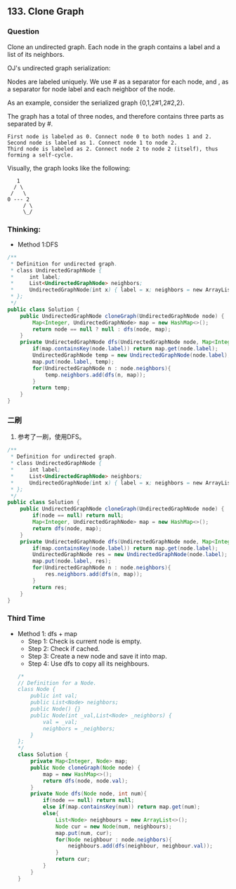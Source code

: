 ## 133. Clone Graph

### Question
 Clone an undirected graph. Each node in the graph contains a label and a list of its neighbors.

OJ's undirected graph serialization:

Nodes are labeled uniquely.
We use # as a separator for each node, and , as a separator for node label and each neighbor of the node.

As an example, consider the serialized graph {0,1,2#1,2#2,2}.

The graph has a total of three nodes, and therefore contains three parts as separated by #.

    First node is labeled as 0. Connect node 0 to both nodes 1 and 2.
    Second node is labeled as 1. Connect node 1 to node 2.
    Third node is labeled as 2. Connect node 2 to node 2 (itself), thus forming a self-cycle.

Visually, the graph looks like the following:

       1
      / \
     /   \
    0 --- 2
         / \
         \_/


### Thinking:
* Method 1:DFS

```Java
/**
 * Definition for undirected graph.
 * class UndirectedGraphNode {
 *     int label;
 *     List<UndirectedGraphNode> neighbors;
 *     UndirectedGraphNode(int x) { label = x; neighbors = new ArrayList<UndirectedGraphNode>(); }
 * };
 */
public class Solution {
    public UndirectedGraphNode cloneGraph(UndirectedGraphNode node) {
        Map<Integer, UndirectedGraphNode> map = new HashMap<>();
        return node == null ? null : dfs(node, map);
    }
    private UndirectedGraphNode dfs(UndirectedGraphNode node, Map<Integer, UndirectedGraphNode> map){
        if(map.containsKey(node.label)) return map.get(node.label);
        UndirectedGraphNode temp = new UndirectedGraphNode(node.label);
        map.put(node.label, temp);
        for(UndirectedGraphNode n : node.neighbors){
            temp.neighbors.add(dfs(n, map));
        }
        return temp;
    }
}
```

### 二刷
1. 参考了一刷，使用DFS。
```Java
/**
 * Definition for undirected graph.
 * class UndirectedGraphNode {
 *     int label;
 *     List<UndirectedGraphNode> neighbors;
 *     UndirectedGraphNode(int x) { label = x; neighbors = new ArrayList<UndirectedGraphNode>(); }
 * };
 */
public class Solution {
    public UndirectedGraphNode cloneGraph(UndirectedGraphNode node) {
        if(node == null) return null;
        Map<Integer, UndirectedGraphNode> map = new HashMap<>();
        return dfs(node, map);
    }
    private UndirectedGraphNode dfs(UndirectedGraphNode node, Map<Integer, UndirectedGraphNode> map){
        if(map.containsKey(node.label)) return map.get(node.label);
        UndirectedGraphNode res = new UndirectedGraphNode(node.label);
        map.put(node.label, res);
        for(UndirectedGraphNode n : node.neighbors){
            res.neighbors.add(dfs(n, map));
        }
        return res;
    }
}
```

### Third Time
* Method 1: dfs + map
  * Step 1: Check is current node is empty.
  * Step 2: Check if cached.
  * Step 3: Create a new node and save it into map.
  * Step 4: Use dfs to copy all its neighbours.
  ```Java
  /*
  // Definition for a Node.
  class Node {
      public int val;
      public List<Node> neighbors;
      public Node() {}
      public Node(int _val,List<Node> _neighbors) {
          val = _val;
          neighbors = _neighbors;
      }
  };
  */
  class Solution {
      private Map<Integer, Node> map;
      public Node cloneGraph(Node node) {
          map = new HashMap<>();
          return dfs(node, node.val);
      }
      private Node dfs(Node node, int num){
          if(node == null) return null;
          else if(map.containsKey(num)) return map.get(num);
          else{
              List<Node> neighbours = new ArrayList<>();
              Node cur = new Node(num, neighbours);
              map.put(num, cur);
              for(Node neighbour : node.neighbors){
                  neighbours.add(dfs(neighbour, neighbour.val));
              }
              return cur;
          }
      }
  }
  ```
